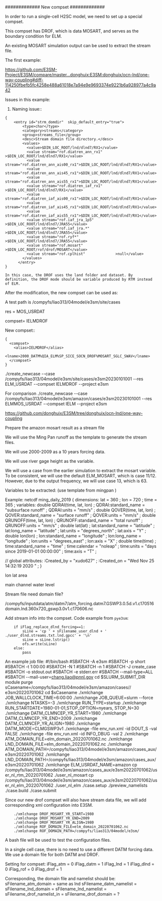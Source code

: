 #############
New compset
#############

In order to run a single-cell H2SC model, we need to set up a special compset.

This compset has DROF, which is data MOSART, and serves as the boundary condition for ELM.

An existing MOSART simulation output can be used to extract the stream file.


The first example:

https://github.com/E3SM-Project/E3SM/compare/master...donghuix:E3SM:donghuix/ocn-lnd/one-way-coupling#diff-114250fbefb5fc4258e488a61018e7a94e9e9693374e9221b6a928977a4c9a42


Issues in this example:

1. Naming issue::

```
{
    <entry id="strm_domdir"  skip_default_entry="true">
        <type>char</type>
        <category>streams</category>
        <group>streams_file</group>
        <desc>Stream domain file directory.</desc>
        <values>
          <value>$DIN_LOC_ROOT/lnd/dlnd7/RX1</value>
          <value stream="rof.diatren_ann_rx1"      >$DIN_LOC_ROOT/lnd/dlnd7/RX1</value>
          <value stream="rof.diatren_ann_ais00_rx1">$DIN_LOC_ROOT/lnd/dlnd7/RX1</value>
          <value stream="rof.diatren_ann_ais45_rx1">$DIN_LOC_ROOT/lnd/dlnd7/RX1</value>
          <value stream="rof.diatren_ann_ais55_rx1">$DIN_LOC_ROOT/lnd/dlnd7/RX1</value>
          <value stream="rof.diatren_iaf_rx1"      >$DIN_LOC_ROOT/lnd/dlnd7/RX1</value>
          <value stream="rof.diatren_iaf_ais00_rx1">$DIN_LOC_ROOT/lnd/dlnd7/RX1</value>
          <value stream="rof.diatren_iaf_ais45_rx1">$DIN_LOC_ROOT/lnd/dlnd7/RX1</value>
          <value stream="rof.diatren_iaf_ais55_rx1">$DIN_LOC_ROOT/lnd/dlnd7/RX1</value>
          <value stream="rof.iaf_jra_1p5"          >$DIN_LOC_ROOT/lnd/dlnd7/JRA55</value>
          <value stream="rof.iaf_jra.*"            >$DIN_LOC_ROOT/lnd/dlnd7/JRA55</value>
          <value stream="rof.ryf*"                 >$DIN_LOC_ROOT/lnd/dlnd7/JRA55</value>
          <value stream="rof.mosart"               >$DIN_LOC_ROOT/rof/drof/MOSART</value>
          <value stream="rof.cplhist"              >null</value>
        </values>
      </entry>
}
```

    In this case, the DROF uses the land folder and dataset. By definition, the DROF mode should be variable produced by RTM instead of ELM.


After the modification, the new compset can be used as:

A test path is /compyfs/liao313/04model/e3sm/site/cases

res = MOS_USRDAT

compset= IELMDROF

New compset::

```
{
  <compset>
    <alias>IELMDROF</alias>
    <lname>2000_DATM%QIA_ELM%SP_SICE_SOCN_DROF%MOSART_SGLC_SWAV</lname>
  </compset>
}
```


./create_newcase --case /compyfs/liao313/04model/e3sm/site/cases/e3sm20230101001  --res ELM_USRDAT --compset IELMDROF --project e3sm

For comparison
./create_newcase --case /compyfs/liao313/04model/e3sm/amazon/cases/e3sm20230101001  --res ELMMOS_USRDAT --compset IELM --project e3sm


https://github.com/donghuix/E3SM/tree/donghuix/ocn-lnd/one-way-coupling


Prepare the amazon mosart result as a stream file

We will use the Ming Pan runoff as the template to generate the stream files.

We will use 2000-2009 as a 10 years forcing data.

We will use river gage height as the variable.

We will use a case from the earlier simulation to extract the mosart variable.
To be consistent, we will use the default ELM_MOSART, which is case 11/12. However, due to the output frequency, we will use case 13, which is 63.

Variables to be extracted: (use template from mingpan )

Example:
netcdf ming_daily_2019 {
dimensions:
	lat = 360 ;
	lon = 720 ;
	time = 365 ;
variables:
	double QDRAI(time, lat, lon) ;
		QDRAI:standard_name = "subsurface runoff" ;
		QDRAI:units = "mm/s" ;
	double QOVER(time, lat, lon) ;
		QOVER:standard_name = "surface runoff" ;
		QOVER:units = "mm/s" ;
	double QRUNOFF(time, lat, lon) ;
		QRUNOFF:standard_name = "total runoff" ;
		QRUNOFF:units = "mm/s" ;
	double lat(lat) ;
		lat:standard_name = "latitude" ;
		lat:long_name = "latitude" ;
		lat:units = "degrees_north" ;
		lat:axis = "Y" ;
	double lon(lon) ;
		lon:standard_name = "longitude" ;
		lon:long_name = "longitude" ;
		lon:units = "degrees_east" ;
		lon:axis = "X" ;
	double time(time) ;
		time:standard_name = "time" ;
		time:calendar = "noleap" ;
		time:units = "days since 2019-01-01 00:00:00" ;
		time:axis = "T" ;

// global attributes:
		:Created_by = "xudo627" ;
		:Created_on = "Wed Nov 25 14:32:19 2020 " ;
}

lon
lat
area

main channel water level

Stream file need domain file?

  <filePath>
     /compyfs/inputdata/atm/datm7/atm_forcing.datm7.GSWP3.0.5d.v1.c170516
  </filePath>
  <fileNames>
     domain.lnd.360x720_gswp3.0v1.c170606.nc
  </fileNames>


Add stream info into the compset. Code example from `pye3sm`:

        if iFlag_replace_dlnd_forcing==1:
            sLine = 'cp ' + sFilename_user_dlnd + ' ./user_dlnd.streams.txt.lnd.gpcc' + '\n'
            sLine = sLine.lstrip()
            ofs.write(sLine) 
        else:
            pass

An example job file:
        #!/bin/bash
        #SBATCH -A e3sm
        #SBATCH -p short
        #SBATCH -t 1:00:00
        #SBATCH -N 1
        #SBATCH -n 1
        #SBATCH -J create_case
        #SBATCH -o stdout.out
        #SBATCH -e stderr.err
        #SBATCH --mail-type=ALL
        #SBATCH --mail-user=chang.liao@pnnl.gov
        cd $SLURM_SUBMIT_DIR
        module purge
        sCasename=/compyfs/liao313/04model/e3sm/amazon/cases//        e3sm20220701062
        cd $sCasename
        ./xmlchange JOB_WALLCLOCK_TIME=6:00:00
        ./xmlchange JOB_QUEUE=slurm --force
        ./xmlchange NTASKS=-3
        ./xmlchange RUN_TYPE=startup
        ./xmlchange RUN_STARTDATE=1980-01-01,STOP_OPTION=nyears,        STOP_N=30
        ./xmlchange DATM_CLMNCEP_YR_START=1980
        ./xmlchange DATM_CLMNCEP_YR_END=2009
        ./xmlchange DATM_CLMNCEP_YR_ALIGN=1980
        ./xmlchange DATM_MODE=CLMGSWP3v1
        ./xmlchange -file env_run.xml -id DOUT_S -val FALSE
        ./xmlchange -file env_run.xml -id INFO_DBUG -val 2
        ./xmlchange ATM_DOMAIN_FILE=elm_domain_20220701062.nc
        ./xmlchange LND_DOMAIN_FILE=elm_domain_20220701062.nc
        ./xmlchange ATM_DOMAIN_PATH=/compyfs/liao313/04model/e3sm/amazon/cases_aux/e3sm20220701062
        ./xmlchange LND_DOMAIN_PATH=/compyfs/liao313/04model/e3sm/amazon/cases_aux/e3sm20220701062
        ./xmlchange ELM_USRDAT_NAME=amazon
        cp /compyfs/liao313/04model/e3sm/amazon/cases_aux/e3sm20220701062/user_nl_rtm_20220701062 ./user_nl_mosart
        cp /compyfs/liao313/04model/e3sm/amazon/cases_aux/e3sm20220701062/user_nl_elm_20220701062 ./user_nl_elm
        ./case.setup
        ./preview_namelists
        ./case.build
        ./case.submit

Since our new drof compset will also have stream data file, we will add corresponding xml configuration into E3SM.

        ./xmlchange DROF_MOSART_YR_START=1980
        ./xmlchange DROF_MOSART_YR_END=2009
        ./xmlchange DROF_MOSART_YR_ALIGN=1980
        ./xmlchange ROF_DOMAIN_FILE=elm_domain_20220701062.nc        
        ./xmlchange ROF_DOMAIN_PATH=/compyfs/liao313/04model/e3sm/        

  
A bash file will be used to test the configuration files.

In a single cell case, there is no need to use a different DATM forcing data.
We use a domain file for both DATM and DROF.




Setting for compset:
        iFlag_atm = 0
        iFlag_datm = 1
        iFlag_lnd = 1
        iFlag_dlnd = 0
        iFlag_rof = 0
        iFlag_drof = 1

Corresponding, the domain file and namelist should be:
        sFilename_atm_domain = same as lnd
        sFilename_datm_namelist = 
        sFilename_lnd_domain = 
        sFilename_lnd_namelist = 
        sFilename_drof_namelist_in = 
        sFilename_drof_domain = ?

